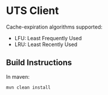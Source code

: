 # UTS Client

Cache-expiration algorithms supported: 
* LFU: Least Frequently Used 
* LRU: Least Recently Used

## Build Instructions

In maven:
```
mvn clean install
```


